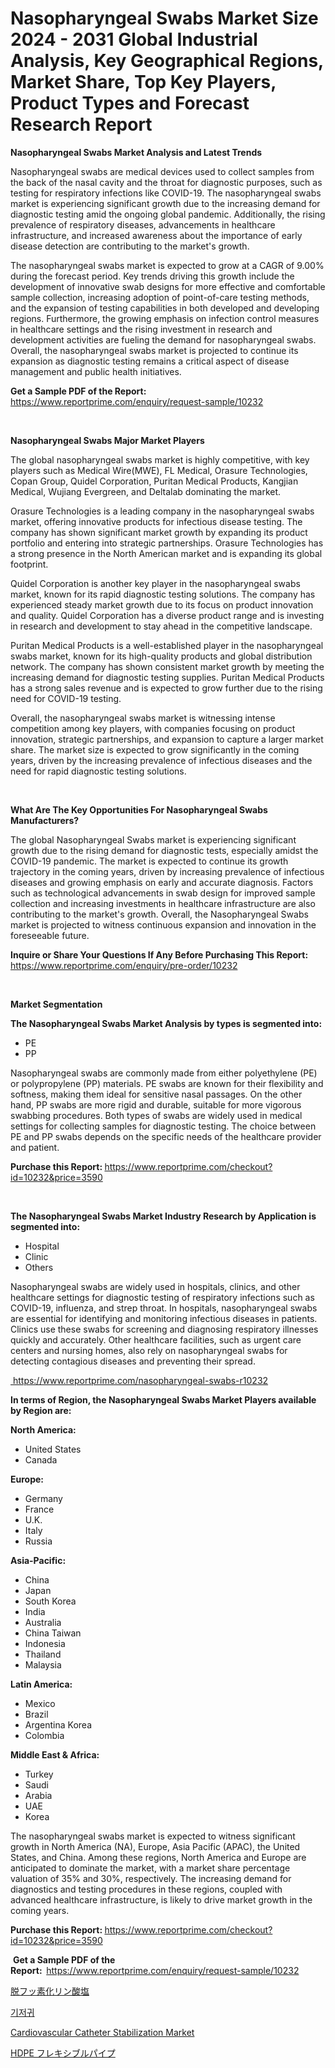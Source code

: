 <p><h1>Nasopharyngeal Swabs Market Size 2024 - 2031 Global Industrial Analysis, Key Geographical Regions, Market Share, Top Key Players, Product Types and Forecast Research Report</h1></p><p><strong>Nasopharyngeal Swabs Market Analysis and Latest Trends</strong></p>
<p><p>Nasopharyngeal swabs are medical devices used to collect samples from the back of the nasal cavity and the throat for diagnostic purposes, such as testing for respiratory infections like COVID-19. The nasopharyngeal swabs market is experiencing significant growth due to the increasing demand for diagnostic testing amid the ongoing global pandemic. Additionally, the rising prevalence of respiratory diseases, advancements in healthcare infrastructure, and increased awareness about the importance of early disease detection are contributing to the market's growth.</p><p>The nasopharyngeal swabs market is expected to grow at a CAGR of 9.00% during the forecast period. Key trends driving this growth include the development of innovative swab designs for more effective and comfortable sample collection, increasing adoption of point-of-care testing methods, and the expansion of testing capabilities in both developed and developing regions. Furthermore, the growing emphasis on infection control measures in healthcare settings and the rising investment in research and development activities are fueling the demand for nasopharyngeal swabs. Overall, the nasopharyngeal swabs market is projected to continue its expansion as diagnostic testing remains a critical aspect of disease management and public health initiatives.</p></p>
<p><strong>Get a Sample PDF of the Report:&nbsp;</strong> <a href="https://www.reportprime.com/enquiry/request-sample/10232">https://www.reportprime.com/enquiry/request-sample/10232</a></p>
<p>&nbsp;</p>
<p><strong>Nasopharyngeal Swabs Major Market Players</strong></p>
<p><p>The global nasopharyngeal swabs market is highly competitive, with key players such as Medical Wire(MWE), FL Medical, Orasure Technologies, Copan Group, Quidel Corporation, Puritan Medical Products, Kangjian Medical, Wujiang Evergreen, and Deltalab dominating the market.</p><p>Orasure Technologies is a leading company in the nasopharyngeal swabs market, offering innovative products for infectious disease testing. The company has shown significant market growth by expanding its product portfolio and entering into strategic partnerships. Orasure Technologies has a strong presence in the North American market and is expanding its global footprint.</p><p>Quidel Corporation is another key player in the nasopharyngeal swabs market, known for its rapid diagnostic testing solutions. The company has experienced steady market growth due to its focus on product innovation and quality. Quidel Corporation has a diverse product range and is investing in research and development to stay ahead in the competitive landscape.</p><p>Puritan Medical Products is a well-established player in the nasopharyngeal swabs market, known for its high-quality products and global distribution network. The company has shown consistent market growth by meeting the increasing demand for diagnostic testing supplies. Puritan Medical Products has a strong sales revenue and is expected to grow further due to the rising need for COVID-19 testing.</p><p>Overall, the nasopharyngeal swabs market is witnessing intense competition among key players, with companies focusing on product innovation, strategic partnerships, and expansion to capture a larger market share. The market size is expected to grow significantly in the coming years, driven by the increasing prevalence of infectious diseases and the need for rapid diagnostic testing solutions.</p></p>
<p>&nbsp;</p>
<p><strong>What Are The Key Opportunities For Nasopharyngeal Swabs Manufacturers?</strong></p>
<p><p>The global Nasopharyngeal Swabs market is experiencing significant growth due to the rising demand for diagnostic tests, especially amidst the COVID-19 pandemic. The market is expected to continue its growth trajectory in the coming years, driven by increasing prevalence of infectious diseases and growing emphasis on early and accurate diagnosis. Factors such as technological advancements in swab design for improved sample collection and increasing investments in healthcare infrastructure are also contributing to the market's growth. Overall, the Nasopharyngeal Swabs market is projected to witness continuous expansion and innovation in the foreseeable future.</p></p>
<p><strong>Inquire or Share Your Questions If Any Before Purchasing This Report:</strong> <a href="https://www.reportprime.com/enquiry/pre-order/10232">https://www.reportprime.com/enquiry/pre-order/10232</a></p>
<p>&nbsp;</p>
<p><strong>Market Segmentation</strong></p>
<p><strong>The Nasopharyngeal Swabs Market Analysis by types is segmented into:</strong></p>
<p><ul><li>PE</li><li>PP</li></ul></p>
<p><p>Nasopharyngeal swabs are commonly made from either polyethylene (PE) or polypropylene (PP) materials. PE swabs are known for their flexibility and softness, making them ideal for sensitive nasal passages. On the other hand, PP swabs are more rigid and durable, suitable for more vigorous swabbing procedures. Both types of swabs are widely used in medical settings for collecting samples for diagnostic testing. The choice between PE and PP swabs depends on the specific needs of the healthcare provider and patient.</p></p>
<p><strong>Purchase this Report:&nbsp;</strong><a href="https://www.reportprime.com/checkout?id=10232&price=3590">https://www.reportprime.com/checkout?id=10232&price=3590</a></p>
<p>&nbsp;</p>
<p><strong>The Nasopharyngeal Swabs Market Industry Research by Application is segmented into:</strong></p>
<p><ul><li>Hospital</li><li>Clinic</li><li>Others</li></ul></p>
<p><p>Nasopharyngeal swabs are widely used in hospitals, clinics, and other healthcare settings for diagnostic testing of respiratory infections such as COVID-19, influenza, and strep throat. In hospitals, nasopharyngeal swabs are essential for identifying and monitoring infectious diseases in patients. Clinics use these swabs for screening and diagnosing respiratory illnesses quickly and accurately. Other healthcare facilities, such as urgent care centers and nursing homes, also rely on nasopharyngeal swabs for detecting contagious diseases and preventing their spread.</p></p>
<p><a href="https://www.reportprime.com/nasopharyngeal-swabs-r10232">&nbsp;https://www.reportprime.com/nasopharyngeal-swabs-r10232</a></p>
<p><strong>In terms of Region, the Nasopharyngeal Swabs Market Players available by Region are:</strong></p>
<p>
    <p> <strong> North America: </strong>
        <ul>
            <li>United States</li>
            <li>Canada</li>
        </ul>
        </p> 
    <p> <strong> Europe: </strong>
        <ul>
            <li>Germany</li>
            <li>France</li>
            <li>U.K.</li>
            <li>Italy</li>
            <li>Russia</li>
        </ul>
        </p> 
    <p> <strong> Asia-Pacific: </strong>
        <ul>
            <li>China</li>
            <li>Japan</li>
            <li>South Korea</li>
            <li>India</li>
            <li>Australia</li>
            <li>China Taiwan</li>
            <li>Indonesia</li>
            <li>Thailand</li>
            <li>Malaysia</li>
        </ul>
        </p> 
    <p> <strong> Latin America: </strong>
        <ul>
            <li>Mexico</li>
            <li>Brazil</li>
            <li>Argentina Korea</li>
            <li>Colombia</li>
        </ul>
        </p> 
    <p> <strong> Middle East & Africa: </strong>
        <ul>
            <li>Turkey</li>
            <li>Saudi</li>
            <li>Arabia</li>
            <li>UAE</li>
            <li>Korea</li>
        </ul>
    </p>
    </p>
<p><p>The nasopharyngeal swabs market is expected to witness significant growth in North America (NA), Europe, Asia Pacific (APAC), the United States, and China. Among these regions, North America and Europe are anticipated to dominate the market, with a market share percentage valuation of 35% and 30%, respectively. The increasing demand for diagnostics and testing procedures in these regions, coupled with advanced healthcare infrastructure, is likely to drive market growth in the coming years.</p></p>
<p><strong>Purchase this Report: </strong><a href="https://www.reportprime.com/checkout?id=10232&price=3590">https://www.reportprime.com/checkout?id=10232&price=3590</a></p>
<p>&nbsp;<strong>Get a Sample PDF of the Report:&nbsp;&nbsp;</strong><a href="https://www.reportprime.com/enquiry/request-sample/10232">https://www.reportprime.com/enquiry/request-sample/10232</a></p>
<p><strong></strong></p>
<p><p><a href="https://medium.com/@addiehirthe05/%E3%83%87%E3%83%95%E3%83%AB%E3%82%AA%E3%83%AA%E3%83%B3%E5%8C%96%E3%83%AA%E3%83%B3%E9%85%B8%E5%A1%A9%E5%B8%82%E5%A0%B4%E3%81%AE%E5%88%86%E6%9E%90-%E3%82%B0%E3%83%AD%E3%83%BC%E3%83%90%E3%83%AB%E7%94%A3%E6%A5%AD%E3%81%AE%E5%B1%95%E6%9C%9B%E3%81%A8%E4%BA%88%E6%B8%AC-2024%E5%B9%B4%E3%81%8B%E3%82%892031%E5%B9%B4-e9cbe6eb5bc3">脱フッ素化リン酸塩</a></p><p><a href="https://medium.com/@joanacasper2001/%EA%B8%B0%EC%A0%80%EA%B7%80-%EC%8B%9C%EC%9E%A5-%EC%A0%90%EC%9C%A0%EC%9C%A8-%EB%B3%80%ED%99%94-%EB%B0%8F-%EC%8B%9C%EC%9E%A5-%EC%84%B1%EC%9E%A5-%EC%B6%94%EC%9D%B4-2024-2031-b00f4e20e030">기저귀</a></p><p><a href="https://github.com/NorbertYates/Market-Research-Report-List-4/blob/main/cardiovascular-catheter-stabilization-market.md">Cardiovascular Catheter Stabilization Market</a></p><p><a href="https://medium.com/@thomassandoval55/hdpe%E3%83%95%E3%83%AC%E3%82%AD%E3%82%B7%E3%83%96%E3%83%AB%E3%83%91%E3%82%A4%E3%83%97%E5%B8%82%E5%A0%B4%E3%81%AE%E8%A6%8F%E6%A8%A1%E3%81%A8%E5%B8%82%E5%A0%B4%E5%8B%95%E5%90%91-%E5%AE%8C%E5%85%A8%E3%81%AA%E7%94%A3%E6%A5%AD%E6%A6%82%E8%A6%81-2024%E5%B9%B4%E3%81%8B%E3%82%892031%E5%B9%B4%E3%81%BE%E3%81%A7-b07affcbd163">HDPE フレキシブルパイプ</a></p></p>